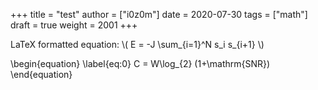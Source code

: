 +++
title = "test"
author = ["i0z0m"]
date = 2020-07-30
tags = ["math"]
draft = true
weight = 2001
+++

LaTeX formatted equation: \\( E = -J \sum\_{i=1}^N s\_i s\_{i+1} \\)

\begin{equation}
\label{eq:0}
C = W\log\_{2} (1+\mathrm{SNR})
\end{equation}
